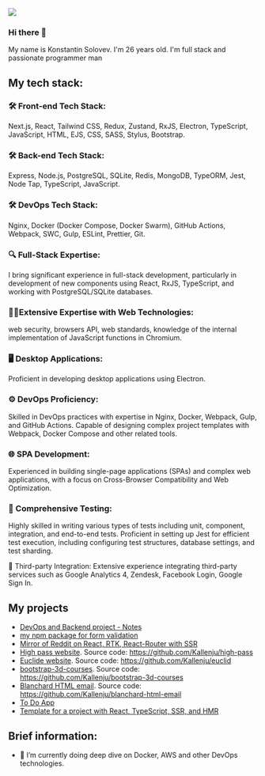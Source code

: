<img src="https://www.codewars.com/users/Kallenju/badges/large">

### Hi there 👋
My name is Konstantin Solovev. I'm 26 years old. I'm full stack and passionate programmer man

## My tech stack:
### 🛠️ Front-end Tech Stack:
  Next.js, React, Tailwind CSS, Redux, Zustand, RxJS, Electron, TypeScript, JavaScript, HTML, EJS, CSS, SASS, Stylus, Bootstrap.
### 🛠️ Back-end Tech Stack:
  Express, Node.js, PostgreSQL, SQLite, Redis, MongoDB, TypeORM, Jest, Node Tap, TypeScript, JavaScript.
### 🛠️ DevOps Tech Stack:
  Nginx, Docker (Docker Compose, Docker Swarm), GitHub Actions, Webpack, SWC, Gulp, ESLint, Prettier, Git.
### 🔍 Full-Stack Expertise:
  I bring significant experience in full-stack development, particularly in development of new components using React, RxJS, TypeScript, and working with PostgreSQL/SQLite databases.
### 👨‍💻Extensive Expertise with Web Technologies:
  web security, browsers API, web standards, knowledge of the internal implementation of JavaScript functions in Chromium. 
### 🖥️ Desktop Applications:
  Proficient in developing desktop applications using Electron. 
### ⚙️ DevOps Proficiency:
  Skilled in DevOps practices with expertise in Nginx, Docker, Webpack, Gulp, and GitHub Actions. Capable of designing complex project templates with Webpack, Docker Compose and other related tools.
### 🌐 SPA Development:
  Experienced in building single-page applications (SPAs) and complex web applications, with a focus on Cross-Browser Compatibility and Web Optimization.
### 🧪 Comprehensive Testing:
  Highly skilled in writing various types of tests including unit, component, integration, and end-to-end tests. Proficient in setting up Jest for efficient test execution, including configuring test structures, database settings, and test sharding.

🔗 Third-party Integration: Extensive experience integrating third-party services such as Google Analytics 4, Zendesk, Facebook Login, Google Sign In.

## My projects
- [DevOps and Backend project - Notes](https://github.com/Kallenju/notes)
- [my npm package for form validation](https://github.com/Kallenju/simpower-validation)
- [Mirror of Reddit on React, RTK, React-Router with SSR](https://github.com/Kallenju/reddit-mirror)
- [High pass website](https://kallenju.github.io/high-pass/). Source code: https://github.com/Kallenju/high-pass
- [Euclide website](https://kallenju.github.io/euclid/). Source code: https://github.com/Kallenju/euclid
- [bootstrap-3d-courses](https://kallenju.github.io/bootstrap-3d-courses/). Source code: https://github.com/Kallenju/bootstrap-3d-courses
- [Blanchard HTML email](https://kallenju.github.io/blanchard-html-email/). Source code: https://github.com/Kallenju/blanchard-html-email
- [To Do App](https://github.com/Kallenju/ToDoApp)
- [Template for a project with React, TypeScript, SSR, and HMR](https://github.com/Kallenju/template-for-react-ts-ssr-hmr)


## Brief information:
- 🌱 I’m currently doing deep dive on Docker, AWS and other DevOps technologies.
